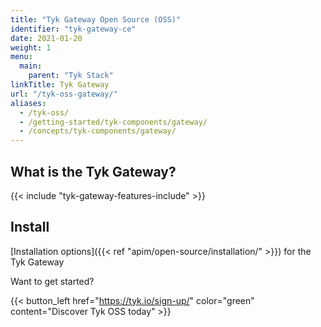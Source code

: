 ```yaml
---
title: "Tyk Gateway Open Source (OSS)"
identifier: "tyk-gateway-ce"
date: 2021-01-20
weight: 1
menu:
  main:
    parent: "Tyk Stack"
linkTitle: Tyk Gateway
url: "/tyk-oss-gateway/"
aliases:
  - /tyk-oss/
  - /getting-started/tyk-components/gateway/
  - /concepts/tyk-components/gateway/
---
```


## What is the Tyk Gateway?

{{< include "tyk-gateway-features-include" >}}

## Install 
[Installation options]({{< ref "apim/open-source/installation/" >}}) for the Tyk Gateway

Want to get started?

{{< button_left href="https://tyk.io/sign-up/" color="green" content="Discover Tyk OSS today" >}}
